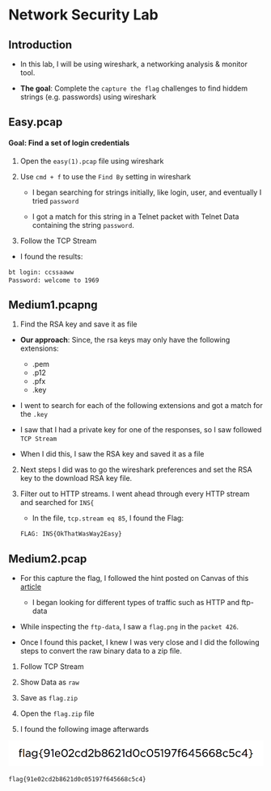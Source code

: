 # Network Security Lab

## Introduction

- In this lab, I will be using wireshark, a networking analysis & monitor tool.

- **The goal**: Complete the `capture the flag` challenges to find hiddem strings (e.g. passwords) using wireshark

## Easy.pcap

#### Goal: Find a set of login credentials

1. Open the `easy(1).pcap` file using wireshark

2. Use `cmd + f` to use the `Find By` setting in wireshark

   - I began searching for strings initially, like login, user, and eventually I tried `password`

   - I got a match for this string in a Telnet packet with Telnet Data containing the string `password`.

3. Follow the TCP Stream

- I found the results:

```
bt login: ccssaaww
Password: welcome to 1969
```

## Medium1.pcapng

1. Find the RSA key and save it as file

- **Our approach**: Since, the rsa keys may only have the following extensions:

  - .pem
  - .p12
  - .pfx
  - .key

- I went to search for each of the following extensions and got a match for the `.key`

- I saw that I had a private key for one of the responses, so I saw followed `TCP Stream`

- When I did this, I saw the RSA key and saved it as a file

2. Next steps I did was to go the wireshark preferences and set the RSA key to the download RSA key file.

3. Filter out to HTTP streams. I went ahead through every HTTP stream and searched for `INS{`

   - In the file, `tcp.stream eq 85`, I found the Flag:

   ```
   FLAG: INS{OkThatWasWay2Easy}
   ```

## Medium2.pcap

- For this capture the flag, I followed the hint posted on Canvas of this [article](https://unit42.paloaltonetworks.com/using-wireshark-exporting-objects-from-a-pcap/#post-132864-_wea2h27o5hoo)

  - I began looking for different types of traffic such as HTTP and ftp-data

- While inspecting the `ftp-data`, I saw a `flag.png` in the `packet 426`.

- Once I found this packet, I knew I was very close and I did the following steps to convert the raw binary data to a zip file.

1. Follow TCP Stream

2. Show Data as `raw`

3. Save as `flag.zip`

4. Open the `flag.zip` file

5. I found the following image afterwards

![](flag.png)

```
flag{91e02cd2b8621d0c05197f645668c5c4}
```
